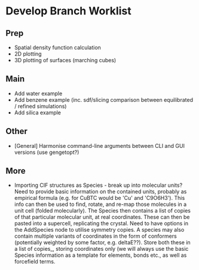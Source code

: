 # Develop Branch Worklist

## Prep
- Spatial density function calculation
- 2D plotting
- 3D plotting of surfaces (marching cubes)

## Main
- Add water example
- Add benzene example (inc. sdf/slicing comparison between equilibrated / refined simulations)
- Add silica example

## Other
- [General] Harmonise command-line arguments between CLI and GUI versions (use gengetopt?)

## More
- Importing CIF structures as Species - break up into molecular units? Need to provide basic information on the contained units, probably as empirical formula (e.g. for CuBTC would be 'Cu' and 'C9O6H3'). This info can then be used to find, rotate, and re-map those molecules in a unit cell (folded molecularly). The Species then contains a list of copies of that particular molecular unit, at real coordinates.  These can then be pasted into a supercell, replicating the crystal. Need to have options in the AddSpecies node to utilise symmetry copies. A species may also contain multiple variants of coordinates in the form of conformers (potentially weighted by some factor, e.g. deltaE??). Store both these in a list of copies_, storing coordinates only (we will always use the basic Species information as a template for elements, bonds etc., as well as forcefield terms.
